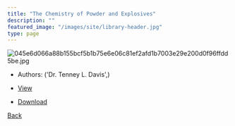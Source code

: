 ```yaml
---
title: "The Chemistry of Powder and Explosives"
description: ""
featured_image: "/images/site/library-header.jpg"
type: page
---
```


![045e6d066a88b155bcf5b1b75e6e06c81ef2afd1b7003e29e200d0f96ffdd5be.jpg](https://drive.google.com/uc?export=view&id=15XxR28FSpLnzKsx-pzC6mkVrqqzJYGCW)
* Authors: ('Dr. Tenney L. Davis',)
* <a href="https://drive.google.com/uc?export=view&id=1zTJZSjQb_o3lQe_7Evr7Y7bhQrGmHnjn" target="_blank">View</a>

* [Download](https://drive.google.com/uc?export=download&id=1zTJZSjQb_o3lQe_7Evr7Y7bhQrGmHnjn)

[Back](/library/)

